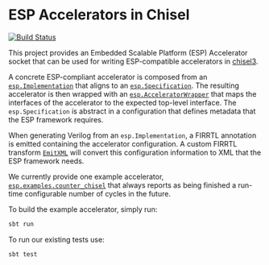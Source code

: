 # ESP Accelerators in Chisel

[![Build Status](https://travis-ci.com/IBM/esp-chisel-accelerators.svg?branch=master)](https://travis-ci.com/IBM/esp-chisel-accelerators)

This project provides an Embedded Scalable Platform (ESP) Accelerator socket that can be used for writing ESP-compatible accelerators in [chisel3](https://github.com/freechipsproject/chisel3).

A concrete ESP-compliant accelerator is composed from an [`esp.Implementation`](../master/src/main/scala/esp/Implementation.scala) that aligns to an [`esp.Specification`](../master/src/main/scala/esp/Specification.scala). The resulting accelerator is then wrapped with an [`esp.AcceleratorWrapper`](../master/src/main/scala/esp/AcceleratorWrapper.scala) that maps the interfaces of the accelerator to the expected top-level interface. The `esp.Specification` is abstract in a configuration that defines metadata that the ESP framework requires.

When generating Verilog from an `esp.Implementation`, a FIRRTL annotation is emitted containing the accelerator configuration. A custom FIRRTL transform [`EmitXML`](../master/src/main/scala/esp/transforms/EmitXML.scala) will convert this configuration information to XML that the ESP framework needs.

We currently provide one example accelerator, [`esp.examples.counter_chisel`](../master/src/main/scala/esp/examples/counter_chisel.scala) that always reports as being finished a run-time configurable number of cycles in the future.

To build the example accelerator, simply run:

```bash
sbt run
```

To run our existing tests use:

```bash
sbt test
```
